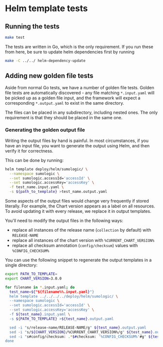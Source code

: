 # Helm template tests

## Running the tests

```sh
make test
```

The tests are written in Go, which is the only requirement.
If you run these from here, be sure to update helm dependencies first by running

```sh
make -C ../../ helm-dependency-update
```

## Adding new golden file tests

Aside from normal Go tests, we have a number of golden file tests.
Golden file tests are automatically discovered - any file matching `*.input.yaml`
will be picked up as a golden file input, and the framework will expect a corresponding
`*.output.yaml` to exist in the same directory.

The files can be placed in any subdirectory, including nested ones. The only requirement is
that they should be placed in the same one.

### Generating the golden output file

Writing the output files by hand is painful. In most circumstances, if you have an input
file, you want to generate the output using Helm, and then verify it for correctness.

This can be done by running:

```bash
helm template deploy/helm/sumologic/ \
  --namespace sumologic \
  --set sumologic.accessId='accessId' \
  --set sumologic.accessKey='accessKey' \
  -f test_name.input.yaml \
  -s ${path_to_template} >test_name.output.yaml
```

Some aspects of the output files would change very frequently if stored literally.
For example, the Chart version appears as a label on all resources. To avoid updating
it with every release, we replace it in output templates.

You'll need to modify the output files in the following ways:

- replace all instances of the release name (`collection` by default) with `RELEASE-NAME`
- replace all instances of the chart version with `%CURRENT_CHART_VERSION%`
- replace all checksum annotation (`config/checksum`) values with `%CONFIG_CHECKSUM%`

You can use the following snippet to regenerate the output templates in a single directory:

```bash
export PATH_TO_TEMPLATE=
export CHART_VERSION=3.0.0

for filename in *.input.yaml; do
  test_name=${"${filename%%.input.yaml}"}
  helm template ../../../../deploy/helm/sumologic/ \
  --namespace sumologic \
  --set sumologic.accessId='accessId' \
  --set sumologic.accessKey='accessKey' \
  -f ${test_name}.input.yaml \
  -s ${PATH_TO_TEMPLATE} >${test_name}.output.yaml

  sed -i "s/release-name/RELEASE-NAME/g" ${test_name}.output.yaml
  sed -i "s/${CHART_VERSION}/%CURRENT_CHART_VERSION%/g" ${test_name}.output.yaml
  sed -i "s#config/checksum: .*$#checksum: '%CONFIG_CHECKSUM%'#g" ${test_name}.output.yaml
done

```
